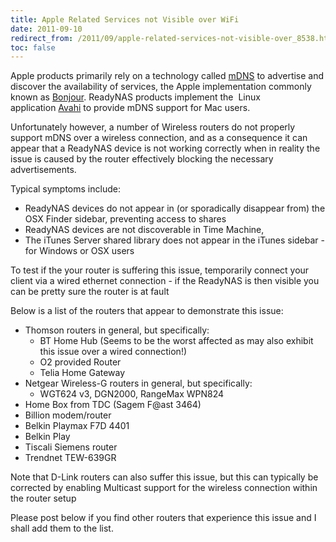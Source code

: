 ```yaml
---
title: Apple Related Services not Visible over WiFi
date: 2011-09-10
redirect_from: /2011/09/apple-related-services-not-visible-over_8538.html
toc: false
---
```


Apple products primarily rely on a technology called [mDNS][] to advertise and discover the availability of services, the Apple implementation commonly known as [Bonjour][]. ReadyNAS products implement the  Linux application [Avahi][] to provide mDNS support for Mac users.

Unfortunately however, a number of Wireless routers do not properly support mDNS over a wireless connection, and as a consequence it can appear that a ReadyNAS device is not working correctly when in reality the issue is caused by the router effectively blocking the necessary advertisements.

Typical symptoms include:

* ReadyNAS devices do not appear in (or sporadically disappear from) the OSX Finder sidebar, preventing access to shares
* ReadyNAS devices are not discoverable in Time Machine,
* The iTunes Server shared library does not appear in the iTunes sidebar - for Windows or OSX users

To test if the your router is suffering this issue, temporarily connect your client via a wired ethernet connection - if the ReadyNAS is then visible you can be pretty sure the router is at fault

Below is a list of the routers that appear to demonstrate this issue:

* Thomson routers in general, but specifically:
  * BT Home Hub (Seems to be the worst affected as may also exhibit this issue over a wired connection!)
  * O2 provided Router
  * Telia Home Gateway
* Netgear Wireless-G routers in general, but specifically:
  * WGT624 v3, DGN2000, RangeMax WPN824
* Home Box from TDC (Sagem F@ast 3464)
* Billion modem/router
* Belkin Playmax F7D 4401
* Belkin Play
* Tiscali Siemens router
* Trendnet TEW-639GR

Note that D-Link routers can also suffer this issue, but this can typically be corrected by enabling Multicast support for the wireless connection within the router setup

Please post below if you find other routers that experience this issue and I shall add them to the list.

[mDNS]:    http://en.wikipedia.org/wiki/Multicast_DNS "mDNS"
[Bonjour]: http://www.apple.com/support/bonjour/ "Bonjour"
[Avahi]:   http://avahi.org/ "Avahi"
